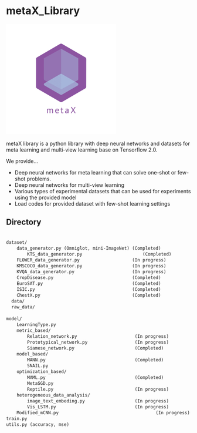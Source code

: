 # metaX_Library
<img src="https://github.com/DGU-AI-LAB/metaX_dev/blob/master/logo_transparent.png" width="300">


metaX library is a python library with deep neural networks and datasets for meta learning and multi-view learning base on Tensorflow 2.0.

We provide...
- Deep neural networks for meta learning that can solve one-shot or few-shot problems.
- Deep neural networks for multi-view learning
- Various types of experimental datasets that can be used for experiments using the provided model 
- Load codes for provided dataset with few-shot learning settings


## Directory
<pre>
<code>
dataset/
	data_generator.py (Omniglot, mini-ImageNet) (Completed)    
        KTS_data_generator.py                       (Completed)                    
	FLOWER_data_generator.py                    (In progress)             
	KMSCOCO_data_generator.py                   (In progress)           
	KVQA_data_generator.py                      (In progress)              
	CropDisease.py                              (Completed)
	EuroSAT.py                                  (Completed) 
	ISIC.py                                     (Completed)   
 	ChestX.py                                   (Completed)
  data/
  raw_data/
  
model/
	LearningType.py 
	metric_based/
		Relation_network.py                      (In progress)
		Prototypical_network.py                  (In progress)
		Siamese_network.py                       (Completed)
	model_based/
		MANN.py                                  (Completed)
		SNAIL.py
	optimization_based/
		MAML.py                                  (Completed)
		MetaSGD.py
		Reptile.py                               (In progress)
	heterogeneous_data_analysis/
		image_text_embeding.py                   (In progress)
		Vis_LSTM.py                              (In progress)
    Modified_mCNN.py                                     (In progress)
train.py
utils.py (accuracy, mse)
